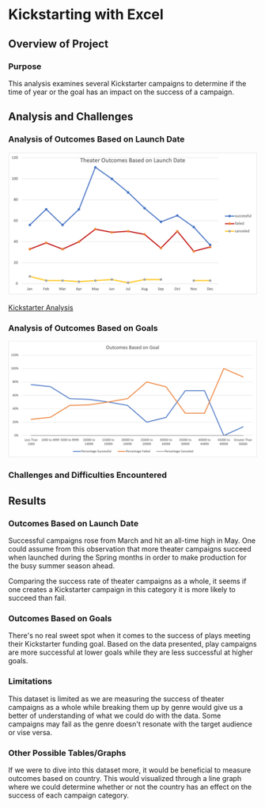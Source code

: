# Kickstarting with Excel

## Overview of Project

### Purpose

This analysis examines several Kickstarter campaigns to determine if the time of year or the goal has an impact on the success of a campaign.

## Analysis and Challenges

### Analysis of Outcomes Based on Launch Date

![Outcomes Based on Launch Date](resources/Theater_Outcomes_vs_Launch.png)

[Kickstarter Analysis](kickstarter_challenge.xlxs)

### Analysis of Outcomes Based on Goals

![Outcomes Based on Goals](resources/Outcomes_vs_Goals.png)

### Challenges and Difficulties Encountered

## Results

### Outcomes Based on Launch Date

Successful campaigns rose from March and hit an all-time high in May. One could assume from this observation that more theater campaigns succeed when launched during the Spring months in order to make production for the busy summer season ahead. 

Comparing the success rate of theater campaigns as a whole, it seems if one creates a Kickstarter campaign in this category it is more likely to succeed than fail.

### Outcomes Based on Goals

There's no real sweet spot when it comes to the success of plays meeting their Kickstarter funding goal. Based on the data presented, play campaigns are more successful at lower goals while they are less successful at higher goals.

### Limitations

This dataset is limited as we are measuring the success of theater campaigns as a whole while breaking them up by genre would give us a better of understanding of what we could do with the data. Some campaigns may fail as the genre doesn't resonate with the target audience or vise versa.

### Other Possible Tables/Graphs

If we were to dive into this dataset more, it would be beneficial to measure outcomes based on country. This would visualized through a line graph where we could determine whether or not the country has an effect on the success of each campaign category.
